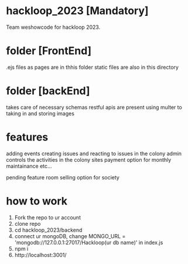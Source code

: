 # hackloop_2023 [Mandatory]
Team weshowcode for hackloop 2023. 

# folder [FrontEnd]
  .ejs files as pages are in thhis folder
  static files are also in this directory

# folder [backEnd]
   takes care of necessary schemas
   restful apis are present
   using multer to taking in and storing images
   
# features
adding events
creating issues and reacting to issues in the colony
admin controls the activities in the colony sites
payment option for monthly maintainance etc...

pending feature
 room selling option for society


# how to work
  1. Fork the repo to ur account
  2. clone repo
  3. cd hackloop_2023/backend
  4. connect ur mongoDB, change MONGO_URL = 'mongodb://127.0.0.1:27017/Hackloop(ur db name)' in index.js
  5. npm i
  6. http://localhost:3001/
